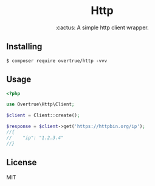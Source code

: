 <p> 
    <h1 align="center">Http</h1>
</p>

<p align="center"> :cactus: A simple http client wrapper.</p>

## Installing

```shell
$ composer require overtrue/http -vvv
```

## Usage

```php
<?php

use Overtrue\Http\Client;

$client = Client::create(); 

$response = $client->get('https://httpbin.org/ip');
//{
//    "ip": "1.2.3.4"
//}
```

## License

MIT
